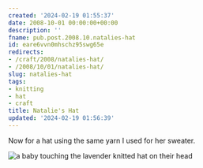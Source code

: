 ```yaml
---
created: '2024-02-19 01:55:37'
date: 2008-10-01 00:00:00+00:00
description: ''
fname: pub.post.2008.10.natalies-hat
id: eare6vvn0mhschz95swg65e
redirects:
- /craft/2008/natalies-hat/
- /2008/10/01/natalies-hat/
slug: natalies-hat
tags:
- knitting
- hat
- craft
title: Natalie's Hat
updated: '2024-02-19 01:56:39'
---
```


Now for a hat using the same yarn I used for her sweater.

![a baby touching the lavender knitted hat on their head](assets/img/cover-2008-10-01.jpg)